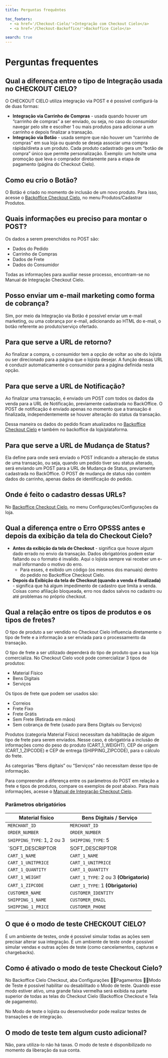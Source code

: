 ```yaml
---
title: Perguntas frequêntes

toc_footers:
  - <a href='/Checkout-Cielo/'>Integração com Checkout Cielo</a>
  - <a href='/Checkout-Backoffice/'>Backoffice Cielo</a>

search: true
---
```


# Perguntas frequentes

## Qual a diferença entre o tipo de Integração usada no CHECKOUT CIELO?

O CHECKOUT CIELO utiliza integração via POST e é possível configurá-la de duas formas:

* **Integração via Carrinho de Compras** - usada quando houver um “carrinho de compras” a ser enviado, ou seja, no caso do consumidor navegar pelo site e escolher 1 ou mais produtos para adicionar a um carrinho e depois finalizar a transação.
* **Integração via Botão** - usada sempre que não houver um “carrinho de compras” em sua loja ou quando se deseja associar uma compra rápida/direta a um produto. Cada produto cadastrado gera um “botão de compra” único que permite personalização. Exemplo: um hotsite uma promoção que leva o comprador diretamente para a etapa de pagamento (página do Checkout Cielo).

## Como eu crio o Botão?

O Botão é criado no momento de inclusão de um novo produto. Para isso, acesse o [Backoffice Checkout Cielo](/Checkout-Backoffice/), no menu Produtos/Cadastrar Produtos.

## Quais informações eu preciso para montar o POST?

Os dados a serem preenchidos no POST são:

* Dados do Pedido
* Carrinho de Compras
* Dados de Frete
* Dados do Consumidor

Todas as informações para auxiliar nesse processo, encontram-se no Manual de Integração Checkout Cielo.

## Posso enviar um e-mail marketing como forma de cobrança?

Sim, por meio da Integração via Botão é possível enviar um e-mail marketing, ou uma cobrança por e-mail, adicionando ao HTML do e-mail, o botão referente ao produto/serviço ofertado.

## Para que serve a URL de retorno?

Ao finalizar a compra, o consumidor tem a opção de voltar ao site do lojista ou ser direcionado para a página que o lojista desejar.  A função dessas URL é conduzir automaticamente o consumidor para a página definida nesta opção.

## Para que serve a URL de Notificação?

Ao finalizar uma transação, é enviado um POST com todos os dados da venda para a URL de Notificação, previamente cadastrada no BackOffice. O POST de notificação é enviado apenas no momento que a transação é finalizada, independentemente se houver alteração do status da transação.

Dessa maneira os dados do pedido ficam atualizados no [Backoffice Checkout Cielo](/Checkout-Backoffice/) e também no backoffice da loja/plataforma.

## Para que serve a URL de Mudança de Status?

Ela define para onde será enviado o POST indicando a alteração de status de uma transação, ou seja, quando um pedido tiver seu status alterado, será enviando um POST para a URL de Mudança de Status, previamente cadastrada no BackOffice. O POST de mudança de status não contém dados do carrinho, apenas dados de identificação do pedido.

## Onde é feito o cadastro dessas URLs?

No [Backoffice Checkout Cielo](/Checkout-Backoffice/), no menu Configurações/Configurações da loja.

## Qual a diferença entre o  Erro OPSSS antes e depois da exibição da tela do Checkout Cielo?

* **Antes da exibição da tela de Checkout** - significa que houve algum dado errado no envio da transação. Dados obrigatórios podem estar faltando ou o formato é invalido. Aqui o lojista sempre vai receber um e-mail informando o motivo do erro.
    * Para esses, é exibido um código (os mesmos dos manuais) dentro do pedido no Backoffice Checkout Cielo.
* **Depois da Exibição da tela de Checkout (quando a venda é finalizada)** - significa que há algum impedimento de cadastro que limita a venda. Coisas como afiliação bloqueada, erro nos dados salvos no cadastro ou até problemas no próprio checkout.

## Qual a relação entre os tipos de produtos e os tipos de fretes?

O tipo de produto a ser vendido no Checkout Cielo influencia diretamente o tipo de frete e a informação a ser enviada para o processamento da transação.

O tipo de frete a ser utilizado dependerá do tipo de produto que a sua loja comercializa. No Checkout Cielo você pode comercializar 3 tipos de produtos:

* Material Físico
* Bens Digitais
* Serviços

Os tipos de frete que podem ser usados são:

* Correios
* Frete Fixo
* Frete Grátis
* Sem Frete (Retirada em mãos)
* Sem cobrança de frete (usado para Bens Digitais ou Serviços)

Produtos (categoria Material Físico) necessitam da habilitação de algum tipo de frete para serem enviados. Nesse caso, é obrigatória a inclusão de informações como do peso do produto (CART_1_WEIGHT), CEP de origem (CART_1_ZIPCODE) e CEP de entrega (SHIPPING_ZIPCODE), para o cálculo do frete.

As categorias “Bens digitais” ou “Serviços” não necessitam desse tipo de informação.

Para compreender a diferença entre os parâmetros do POST em relação a frete e tipos de produtos, compare os exemplos de post abaixo. Para mais informações, acesse o [Manual de Integração Checkout Cielo](/Checkout-Cielo/).

### Parâmetros obrigatórios

|Material físico|Bens Digitais / Serviço|
|---------------|----------------|
|`MERCHANT_ID`|`MERCHANT_ID`|
|`ORDER_NUMBER`|`ORDER_NUMBER`|
|`SHIPPING_TYPE`: 1, 2 ou 3|`SHIPPING_TYPE`: 5|
|`SOFT_DESCRIPTOR|SOFT_DESCRIPTOR|
|`CART_1_NAME`|`CART_1_NAME`|
|`CART_1_UNITPRICE`|`CART_1_UNITPRICE`|
|`CART_1_QUANTITY`|`CART_1_QUANTITY`|
|`CART_1_WEIGHT`|`CART_1_TYPE`: 2 ou 3 **(Obrigatorio)**|
|`CART_1_ZIPCODE`|`CART_1_TYPE`: 1 **(Obrigatorio)**|
|`CUSTOMER_NAME`|`CUSTOMER_IDENTITY`|
|`SHIPPING_1_NAME`|`CUSTOMER_EMAIL`|
|`SHIPPING_1_PRICE`|`CUSTOMER_PHONE`|

## O que é o modo de teste CHECKOUT CIELO?

É um ambiente de testes, onde é possível simular todas as ações sem precisar alterar sua integração. É um ambiente de teste onde é possível simular vendas e outras ações de teste (como cancelamentos, capturas e chargebacks).

## Como é ativado o modo de teste Checkout Cielo?

No Backoffice Cielo Checkout, aba Configurações Pagamentos Modo de Teste é possível habilitar ou desabilitado o Modo de teste. Quando esse modo estiver ativo, uma grande faixa vermelha será exibida na parte superior de todas as telas do Checkout Cielo (Backoffice Checkout e Tela de pagamento).

No Modo de teste o lojista ou desenvolvedor pode realizar testes de transações e de integração.

## O modo de teste tem algum custo adicional?

Não, para utiliza-lo não há taxas. O modo de teste é disponibilizado no momento da liberação da sua conta.
